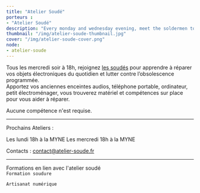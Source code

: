 ```yaml
---
title: "Atelier Soudé"
porteurs : 
- "Atelier Soudé"
description: "Every monday and wednesday evening, meet the soldermen to learn how to repair your daily household electronics and fight against planned obsolescence."
thumbnail: "/img/atelier-soude-thumbnail.jpg"
cover: "/img/atelier-soude-cover.png"
node: 
- atelier-soude
---
```

Tous les mercredi soir à 18h, rejoignez [les soudés](http://atelier-soude.fr/) pour apprendre à réparer vos objets électroniques du quotidien et lutter contre l’obsolescence programmée.  
Apportez vos anciennes enceintes audios, téléphone portable, ordinateur, petit électroménager, vous trouverez matériel et compétences sur place pour vous aider à réparer.

Aucune compétence n'est requise.  

------------
Prochains Ateliers :

Les lundi 18h à la MYNE
Les mercredi 18h à la MYNE


Contacts : <contact@atelier-soude.fr>  

------------
Formations en lien avec l'atelier soudé  
```Formation soudure```  

```Artisanat numérique```  